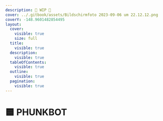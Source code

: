 ```yaml
---
description: 🚧 WIP 🚧
cover: ../.gitbook/assets/Bildschirmfoto 2023-09-06 um 22.12.12.png
coverY: -148.9601482854495
layout:
  cover:
    visible: true
    size: full
  title:
    visible: true
  description:
    visible: true
  tableOfContents:
    visible: true
  outline:
    visible: true
  pagination:
    visible: true
---
```


# 🟦 PHUNKBOT

